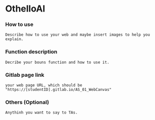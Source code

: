 # OthelloAI
### How to use 

    Describe how to use your web and maybe insert images to help you explain.

### Function description

    Decribe your bouns function and how to use it.

### Gitlab page link

    your web page URL, which should be "https://[studentID].gitlab.io/AS_01_WebCanvas"

### Others (Optional)

    Anythinh you want to say to TAs.

<style>
table th{
    width: 100%;
}
</style>

